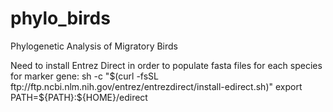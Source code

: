 # phylo_birds
Phylogenetic Analysis of Migratory Birds 

Need to install Entrez Direct in order to populate fasta files for each species for marker gene:
sh -c "$(curl -fsSL ftp://ftp.ncbi.nlm.nih.gov/entrez/entrezdirect/install-edirect.sh)"
export PATH=${PATH}:${HOME}/edirect

